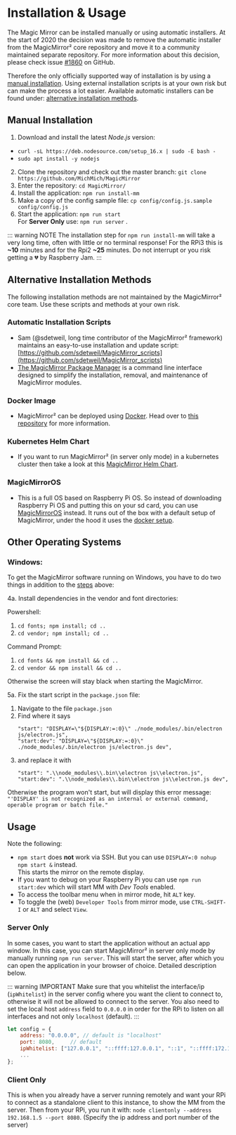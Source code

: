 # Installation & Usage

The Magic Mirror can be installed manually or using automatic installers. At the start of 2020 the decision was made to remove the automatic installer from the MagicMirror² core repository and move it to a community maintained separate repository. For more information about this decision, please check issue [#1860](https://github.com/MichMich/MagicMirror/issues/1860) on GitHub.

Therefore the only officially supported way of installation is by using a [manual installation](#manual-installation). Using external installation scripts is at your own risk but can make the process a lot easier. Available automatic installers can be found under: [alternative installation methods](#alternative-installation-methods).

## Manual Installation

1. Download and install the latest _Node.js_ version:

- `curl -sL https://deb.nodesource.com/setup_16.x | sudo -E bash -`
- `sudo apt install -y nodejs`

2. Clone the repository and check out the master branch: `git clone https://github.com/MichMich/MagicMirror`
3. Enter the repository: `cd MagicMirror/`
4. Install the application: `npm run install-mm`
5. Make a copy of the config sample file: `cp config/config.js.sample config/config.js`
6. Start the application: `npm run start` \
   For **Server Only** use: `npm run server` .

::: warning NOTE
The installation step for `npm run install-mm` will take a very long time, often with little or no terminal response! For the RPi3 this is **~10** minutes and for the Rpi2 **~25** minutes. Do not interrupt or you risk getting a :broken_heart: by Raspberry Jam.
:::

## Alternative Installation Methods

The following installation methods are not maintained by the MagicMirror² core team. Use these scripts and methods at your own risk.

### Automatic Installation Scripts

- Sam (@sdetweil, long time contributor of the MagicMirror² framework) maintains an easy-to-use installation and update script: [https://github.com/sdetweil/MagicMirror_scripts](https://github.com/sdetweil/MagicMirror_scripts)
- [The MagicMirror Package Manager](https://github.com/Bee-Mar/mmpm) is a command line interface designed to simplify the installation, removal, and maintenance of MagicMirror modules.

### Docker Image

- MagicMirror² can be deployed using [Docker](https://docker.com). Head over to [this repository](https://gitlab.com/khassel/magicmirror) for more information.

### Kubernetes Helm Chart

- If you want to run MagicMirror² (in server only mode) in a kubernetes cluster then take a look at this [MagicMirror Helm Chart](https://gitlab.com/khassel/magicmirror-helm).

### MagicMirrorOS

- This is a full OS based on Raspberry Pi OS. So instead of downloading Raspberry Pi OS and putting this on your sd card, you can use [MagicMirrorOS](https://github.com/guysoft/MagicMirrorOS) instead. It runs out of the box with a default setup of MagicMirror, under the hood it uses the [docker setup](https://gitlab.com/khassel/magicmirror).

## Other Operating Systems

### Windows:

To get the MagicMirror software running on Windows, you have to do two things in addition to the [steps](#manual-installation) above:

4a. Install dependencies in the vendor and font directories:

Powershell:

1. `cd fonts; npm install; cd ..`
2. `cd vendor; npm install; cd ..`

Command Prompt:

1. `cd fonts && npm install && cd ..`
2. `cd vendor && npm install && cd ..`

Otherwise the screen will stay black when starting the MagicMirror.

5a. Fix the start script in the `package.json` file:

1. Navigate to the file `package.json`
2. Find where it says
   ```
   "start": "DISPLAY=\"${DISPLAY:=:0}\" ./node_modules/.bin/electron js/electron.js",
   "start:dev": "DISPLAY=\"${DISPLAY:=:0}\" ./node_modules/.bin/electron js/electron.js dev",
   ```
3. and replace it with
   ```
   "start": ".\\node_modules\\.bin\\electron js\\electron.js",
   "start:dev": ".\\node_modules\\.bin\\electron js\\electron.js dev",
   ```

Otherwise the program won't start, but will display this error message:
`"'DISPLAY' is not recognized as an internal or external command, operable program or batch file."`

## Usage

Note the following:

- `npm start` does **not** work via SSH. But you can use `DISPLAY=:0 nohup npm start &` instead. \
  This starts the mirror on the remote display.
- If you want to debug on your Raspberry Pi you can use `npm run start:dev` which will start MM with _Dev Tools_ enabled.
- To access the toolbar menu when in mirror mode, hit `ALT` key.
- To toggle the (web) `Developer Tools` from mirror mode, use `CTRL-SHIFT-I` or `ALT` and select `View`.

### Server Only

In some cases, you want to start the application without an actual app window. In this case, you can start MagicMirror² in server only mode by manually running `npm run server`. This will start the server, after which you can open the application in your browser of choice. Detailed description below.

::: warning IMPORTANT
Make sure that you whitelist the interface/ip (`ipWhitelist`) in the server config where you want the client to connect to, otherwise it will not be allowed to connect to the server. You also need to set the local host `address` field to `0.0.0.0` in order for the RPi to listen on all interfaces and not only `localhost` (default).
:::

```javascript
let config = {
	address: "0.0.0.0",	// default is "localhost"
	port: 8080,		// default
	ipWhitelist: ["127.0.0.1", "::ffff:127.0.0.1", "::1", "::ffff:172.17.0.1"], // default -- need to add your IP here
	...
};
```

### Client Only

This is when you already have a server running remotely and want your RPi to connect as a standalone client to this instance, to show the MM from the server. Then from your RPi, you run it with: `node clientonly --address 192.168.1.5 --port 8080`. (Specify the ip address and port number of the server)
